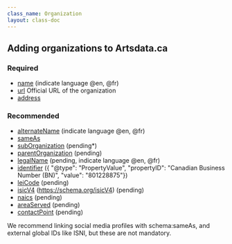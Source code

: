 ```yaml
---
class_name: Organization
layout: class-doc
---
```


## Adding organizations to Artsdata.ca

### Required

* [name](https://schema.org/name) (indicate language @en, @fr)
* [url](https://schema.org/url) Official URL of the organization
* [address](https://schema.org/address)

### Recommended

* [alternateName](https://schema.org/alternateName) (indicate language @en, @fr)
* [sameAs](https://schema.org/sameAs)
* [subOrganization](https://schema.org/subOrganization) (pending*)
* [parentOrganization](https://schema.org/parentOrganization) (pending)
* [legalName](https://schema.org/legalName) (pending, indicate language @en, @fr)
* [identifier](https://schema.org/identifier) ({ "@type": "PropertyValue", "propertyID": "Canadian Business Number (BN)", "value":  "801228875"})
* [leiCode](https://schema.org/leiCode) (pending)
* [isicV4](https://schema.org/isicV4) (https://schema.org/isicV4) (pending)
* [naics](https://schema.org/naics) (pending)
* [areaServed](https://schema.org/areaServed) (pending)
* [contactPoint](https://schema.org/contactPoint) (pending)

 We recommend linking social media profiles with schema:sameAs, and external global IDs like ISNI, but these are not mandatory.
 
